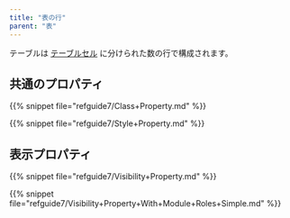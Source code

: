 ```yaml
---
title: "表の行"
parent: "表"
---
```



テーブルは [テーブルセル](table-cell) に分けられた数の行で構成されます。

## 共通のプロパティ

{{% snippet file="refguide7/Class+Property.md" %}}

{{% snippet file="refguide7/Style+Property.md" %}}

## 表示プロパティ

{{% snippet file="refguide7/Visibility+Property.md" %}}

{{% snippet file="refguide7/Visibility+Property+With+Module+Roles+Simple.md" %}}
